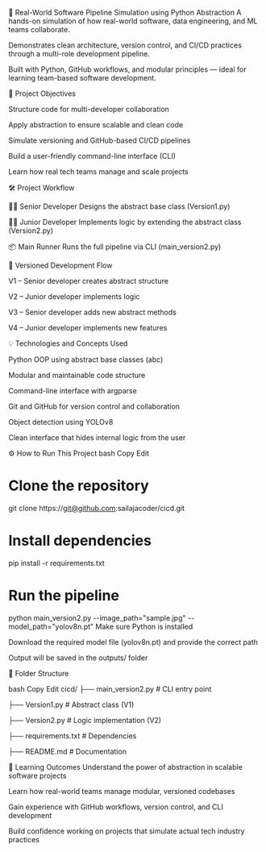 🚀 Real-World Software Pipeline Simulation using Python Abstraction
A hands-on simulation of how real-world software, data engineering, and ML teams collaborate.

Demonstrates clean architecture, version control, and CI/CD practices through a multi-role development pipeline.

Built with Python, GitHub workflows, and modular principles — ideal for learning team-based software development.

🎯 Project Objectives

Structure code for multi-developer collaboration

Apply abstraction to ensure scalable and clean code

Simulate versioning and GitHub-based CI/CD pipelines

Build a user-friendly command-line interface (CLI)

Learn how real tech teams manage and scale projects

🛠️ Project Workflow

👨‍💻 Senior Developer
Designs the abstract base class (Version1.py)

👩‍💻 Junior Developer
Implements logic by extending the abstract class (Version2.py)

📦 Main Runner
Runs the full pipeline via CLI (main_version2.py)

🔁 Versioned Development Flow 

V1 – Senior developer creates abstract structure

V2 – Junior developer implements logic

V3 – Senior developer adds new abstract methods

V4 – Junior developer implements new features

💡 Technologies and Concepts Used 

Python OOP using abstract base classes (abc)

Modular and maintainable code structure

Command-line interface with argparse

Git and GitHub for version control and collaboration

Object detection using YOLOv8

Clean interface that hides internal logic from the user

⚙️ How to Run This Project
bash
Copy
Edit
# Clone the repository
git clone https://git@github.com:sailajacoder/cicd.git


# Install dependencies
pip install -r requirements.txt

# Run the pipeline

python main_version2.py --image_path="sample.jpg" --model_path="yolov8n.pt"
Make sure Python is installed

Download the required model file (yolov8n.pt) and provide the correct path

Output will be saved in the outputs/ folder

📁 Folder Structure

bash
Copy
Edit
cicd/
├── main_version2.py       # CLI entry point

├── Version1.py            # Abstract class (V1)

├── Version2.py            # Logic implementation (V2)

├── requirements.txt       # Dependencies

├── README.md              # Documentation


🧠 Learning Outcomes
Understand the power of abstraction in scalable software projects

Learn how real-world teams manage modular, versioned codebases

Gain experience with GitHub workflows, version control, and CLI development

Build confidence working on projects that simulate actual tech industry practices
